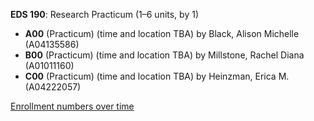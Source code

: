 **EDS 190**: Research Practicum (1–6 units, by 1)

- **A00** (Practicum) (time and location TBA) by Black, Alison Michelle (A04135586)
- **B00** (Practicum) (time and location TBA) by Millstone, Rachel Diana (A01011160)
- **C00** (Practicum) (time and location TBA) by Heinzman, Erica M. (A04222057)

[Enrollment numbers over time](./EDS190.tsv)
